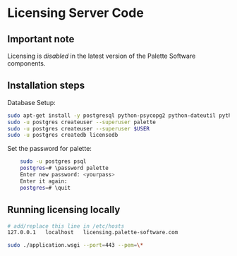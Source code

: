 Licensing Server Code
=====================

Important note
--------------

Licensing is _disabled_ in the latest version of the Palette Software components.

Installation steps
-----------------

Database Setup:

```bash
sudo apt-get install -y postgresql python-psycopg2 python-dateutil python-pip
sudo -u postgres createuser --superuser palette
sudo -u postgres createuser --superuser $USER
sudo -u postgres createdb licensedb
```

Set the password for palette:

```bash
    sudo -u postgres psql
    postgres=# \password palette
    Enter new password: <yourpass>
    Enter it again:
    postgres=# \quit
```

Running licensing locally
-------------------------

```bash
# add/replace this line in /etc/hosts
127.0.0.1	localhost	licensing.palette-software.com

sudo ./application.wsgi --port=443 --pem=\*
```
